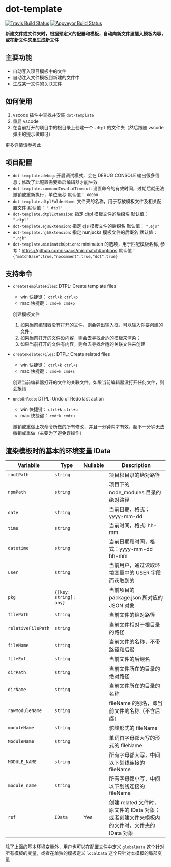 # dot-template

[![Travis Build Status][travis-image]][travis-url]
[![Appveyor Build Status][appveyor-image]][appveyor-url]

**新建文件或文件夹时，根据预定义的配置和模板，自动向新文件里插入模板内容，或在新文件夹里生成新文件**


## 主要功能

* 自动写入项目模板中的文件
* 自动注入文件模板到新建的文件中
* 生成某一文件的关联文件


## 如何使用

1. vscode 插件中查找并安装 `dot-template`
2. 重启 vscode
3. 在当前打开的项目中的根目录上创建一个 `.dtpl` 的文件夹（然后跟随 vscode 弹出的提示做即可）

[更多详情请参考此](./ARTICLE_ABOUT_IT.md)


<!--
## Requirements

If you have any requirements or dependencies, add a section describing those and how to install and configure them.
-->

<a id="config"></a>

## 项目配置

<!--# INJECT_START configure #-->
* `dot-template.debug`: 开启调试模式，会在 DEBUG CONSOLE 输出很多信息；修改了此配置需要重启编辑器才能生效
* `dot-template.commandInvalidTimeout`: 设置命令的有效时间，过期后就无法撤销或重新执行，单位毫秒
     默认值： `60000`
* `dot-template.dtplFolderName`: 文件夹的名称，用于存放模板文件及相关配置文件
     默认值： `".dtpl"`
* `dot-template.dtplExtension`: 指定 dtpl 模板文件的后缀名
     默认值： `".dtpl"`
* `dot-template.ejsExtension`: 指定 ejs 模板文件的后缀名
     默认值： `".ejs"`
* `dot-template.njkExtension`: 指定 nunjucks 模板文件的后缀名
     默认值： `".njk"`
* `dot-template.minimatchOptions`: minimatch 的选项，用于匹配模板名称, 参考：https://github.com/isaacs/minimatch#options
     默认值： `{"matchBase":true,"nocomment":true,"dot":true}`
<!--# INJECT_END #-->

<a id="command"></a>

## 支持命令

<!--# INJECT_START commands #-->
* `createTemplateFiles`: DTPL: Create template files
    - win 快捷键： `ctrl+k ctrl+p`
    - mac 快捷键： `cmd+k cmd+p`

  创建模板文件
  1. 如果当前编辑器没有打开的文件，则会弹出输入框，可以输入你要创建的文件；
  2. 如果当前打开的文件没内容，则会去寻找合适的模板来渲染；
  3. 如果当前打开的文件有内容，则会去寻找合适的关联文件来创建

* `createRelatedFiles`: DTPL: Create related files
    - win 快捷键： `ctrl+k ctrl+s`
    - mac 快捷键： `cmd+k cmd+s`

  创建当前编辑器打开的文件的关联文件，如果当前编辑器没打开任何文件，则会报错

* `undoOrRedo`: DTPL: Undo or Redo last action
    - win 快捷键： `ctrl+k ctrl+u`
    - mac 快捷键： `cmd+k cmd+u`

  撤销或重做上次命令所做的所有修改，并且一分钟内才有效，超不一分钟无法撤销或重做（主要为了避免误操作）

<!--# INJECT_END #-->

<a id="data"></a>

## 渲染模板时的基本的环境变量 IData

<!--# INJECT_START environment #-->
  **Variablle**        |  **Type**                 |  **Nullable**   |  **Description**
-----------------------|---------------------------|-----------------|--------------------------------------------------------------
  `rootPath`           |  `string`                 |                 |  项目根目录的绝对路径
  `npmPath`            |  `string`                 |                 |  项目下的 node_modules 目录的绝对路径
  `date`               |  `string`                 |                 |  当前日期，格式：yyyy-mm-dd
  `time`               |  `string`                 |                 |  当前时间，格式: hh-mm
  `datetime`           |  `string`                 |                 |  当前日期和时间，格式：yyyy-mm-dd hh-mm
  `user`               |  `string`                 |                 |  当前用户，通过读取环境变量中的 USER 字段而获取到的
  `pkg`                |  `{[key: string]: any}`   |                 |  当前项目的 package.json 所对应的 JSON 对象
  `filePath`           |  `string`                 |                 |  当前文件的绝对路径
  `relativeFilePath`   |  `string`                 |                 |  当前文件相对于根目录的路径
  `fileName`           |  `string`                 |                 |  当前文件的名称，不带路径和后缀
  `fileExt`            |  `string`                 |                 |  当前文件的后缀名
  `dirPath`            |  `string`                 |                 |  当前文件所在的目录的绝对路径
  `dirName`            |  `string`                 |                 |  当前文件所在的目录的名称
  `rawModuleName`      |  `string`                 |                 |  fileName 的别名，即当前文件的名称（不含后缀）
  `moduleName`         |  `string`                 |                 |  驼峰形式的 fileName
  `ModuleName`         |  `string`                 |                 |  单词首字母都大写的形式的 fileName
  `MODULE_NAME`        |  `string`                 |                 |  所有字母都大写，中间以下划线连接的 fileName
  `module_name`        |  `string`                 |                 |  所有字母都小写，中间以下划线连接的 fileName
  `ref`                |  `IData`                  |  Yes            |创建 related 文件时，原文件的 IData 对象；或者创建文件夹模板内的文件时，文件夹的 IData 对象
<!--# INJECT_END #-->

除了上面的基本环境变量外，用户也可以在配置文件中定义 `globalData` 这个针对所有模板的变量，或者在单独的模板定义 `localData` 这个只针对本模板的局部变量

<!--
## Known Issues

Calling out known issues can help limit users opening duplicate issues against your extension.
-->


[travis-image]: https://travis-ci.org/qiu8310/dot-template.svg?branch=master
[travis-url]: https://travis-ci.org/qiu8310/dot-template
[appveyor-image]: https://ci.appveyor.com/api/projects/status/t6j5n99l5h251c2l?svg=true
[appveyor-url]: https://ci.appveyor.com/project/qiu8310/dot-template
